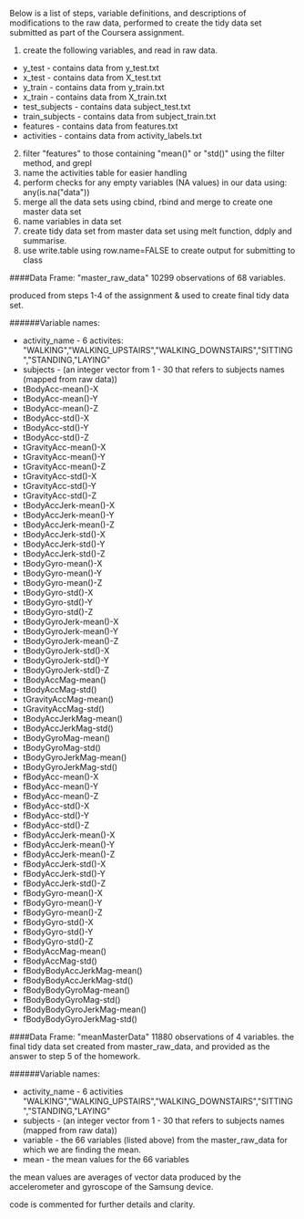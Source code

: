 Below is a list of steps, variable definitions, and descriptions of modifications to the raw data, performed to create the tidy data set submitted as part of the Coursera assignment.

1. create the following variables, and read in raw data.
  * y_test - contains data from y_test.txt
  * x_test - contains data from X_test.txt 
  * y_train - contains data from y_train.txt
  * x_train - contains data from X_train.txt
  * test_subjects - contains data subject_test.txt
  * train_subjects - contains data from subject_train.txt 
  * features - contains data from features.txt 
  * activities - contains data from activity_labels.txt

2. filter "features" to those containing "mean()" or "std()" using the filter method, and grepl
3. name the activities table for easier handling
4. perform checks for any empty variables (NA values) in our data using: any(is.na("data"))
5. merge all the data sets using cbind, rbind and merge to create one master data set
6. name variables in data set
7. create tidy data set from master data set using melt function, ddply and summarise.
8. use write.table using row.name=FALSE to create output for submitting to class

####Data Frame: "master_raw_data"
10299 observations of 68 variables. 

produced from steps 1-4 of the assignment & used to create final tidy data set.

######Variable names:
* activity_name - 6 activites: "WALKING","WALKING_UPSTAIRS","WALKING_DOWNSTAIRS","SITTING","STANDING,"LAYING"
* subjects - (an integer vector from 1 - 30 that refers to subjects names (mapped from raw data))
* tBodyAcc-mean()-X           
* tBodyAcc-mean()-Y           
* tBodyAcc-mean()-Z           
* tBodyAcc-std()-X           
* tBodyAcc-std()-Y            
* tBodyAcc-std()-Z            
* tGravityAcc-mean()-X        
* tGravityAcc-mean()-Y       
* tGravityAcc-mean()-Z        
* tGravityAcc-std()-X         
* tGravityAcc-std()-Y         
* tGravityAcc-std()-Z        
* tBodyAccJerk-mean()-X       
* tBodyAccJerk-mean()-Y       
* tBodyAccJerk-mean()-Z       
* tBodyAccJerk-std()-X       
* tBodyAccJerk-std()-Y        
* tBodyAccJerk-std()-Z        
* tBodyGyro-mean()-X          
* tBodyGyro-mean()-Y         
* tBodyGyro-mean()-Z          
* tBodyGyro-std()-X           
* tBodyGyro-std()-Y           
* tBodyGyro-std()-Z          
* tBodyGyroJerk-mean()-X      
* tBodyGyroJerk-mean()-Y      
* tBodyGyroJerk-mean()-Z      
* tBodyGyroJerk-std()-X      
* tBodyGyroJerk-std()-Y       
* tBodyGyroJerk-std()-Z       
* tBodyAccMag-mean()          
* tBodyAccMag-std()          
* tGravityAccMag-mean()       
* tGravityAccMag-std()        
* tBodyAccJerkMag-mean()      
* tBodyAccJerkMag-std()      
* tBodyGyroMag-mean()         
* tBodyGyroMag-std()          
* tBodyGyroJerkMag-mean()     
* tBodyGyroJerkMag-std()     
* fBodyAcc-mean()-X           
* fBodyAcc-mean()-Y           
* fBodyAcc-mean()-Z           
* fBodyAcc-std()-X           
* fBodyAcc-std()-Y            
* fBodyAcc-std()-Z            
* fBodyAccJerk-mean()-X       
* fBodyAccJerk-mean()-Y      
* fBodyAccJerk-mean()-Z       
* fBodyAccJerk-std()-X        
* fBodyAccJerk-std()-Y        
* fBodyAccJerk-std()-Z       
* fBodyGyro-mean()-X          
* fBodyGyro-mean()-Y          
* fBodyGyro-mean()-Z          
* fBodyGyro-std()-X          
* fBodyGyro-std()-Y           
* fBodyGyro-std()-Z           
* fBodyAccMag-mean()          
* fBodyAccMag-std()          
* fBodyBodyAccJerkMag-mean()  
* fBodyBodyAccJerkMag-std()   
* fBodyBodyGyroMag-mean()     
* fBodyBodyGyroMag-std()     
* fBodyBodyGyroJerkMag-mean() 
* fBodyBodyGyroJerkMag-std() 

####Data Frame: "meanMasterData"
11880 observations of 4 variables. 
the final tidy data set created from master_raw_data, and provided as the answer to step 5 of the homework.

######Variable names:
* activity_name - 6 activities "WALKING","WALKING_UPSTAIRS","WALKING_DOWNSTAIRS","SITTING","STANDING,"LAYING"
* subjects - (an integer vector from 1 - 30 that refers to subjects names (mapped from raw data))
* variable - the 66 variables (listed above) from the master_raw_data for which we are finding the mean.
* mean - the mean values for the 66 variables

the mean values are averages of vector data produced by the accelerometer and gyroscope of the Samsung device.

code is commented for further details and clarity.
